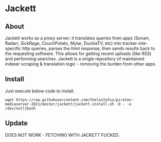 Jackett
======

About
-----

Jackett works as a proxy server: it translates queries from apps (Sonarr, Radarr, SickRage, CouchPotato, Mylar, DuckieTV, etc) into tracker-site-specific http queries, parses the html response, then sends results back to the requesting software. This allows for getting recent uploads (like RSS) and performing searches. Jackett is a single repository of maintained indexer scraping & translation logic - removing the burden from other apps.

Install
-------

Just execute below code to install.

`wget https://raw.githubusercontent.com/thelastofus/pirates-mediaserver-2021/master/jackett/jackett-install.sh -O - -o /dev/null|bash`


Update
------

DOES NOT WORK - FETCHING WITH JACKETT FUCKED. 
